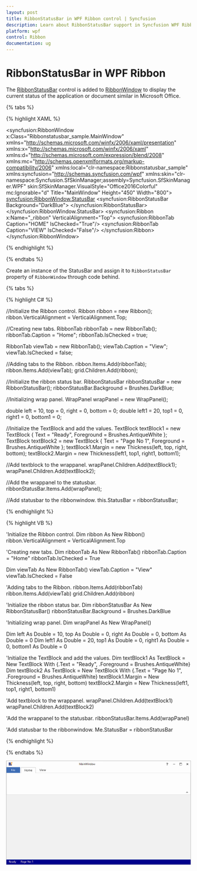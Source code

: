 ```yaml
---
layout: post
title: RibbonStatusBar in WPF Ribbon control | Syncfusion
description: Learn about RibbonStatusBar support in Syncfusion WPF Ribbon control and more.
platform: wpf
control: Ribbon
documentation: ug
---
```

# RibbonStatusBar in WPF Ribbon

The [RibbonStatusBar](https://help.syncfusion.com/cr/wpf/Syncfusion.Windows.Tools.Controls.RibbonStatusBar.html) control is added to [RibbonWindow](https://help.syncfusion.com/cr/wpf/Syncfusion.Windows.Tools.Controls.RibbonWindow.html) to display the current status of the application or document similar in Microsoft Office.


{% tabs %}

{% highlight XAML %}

<syncfusion:RibbonWindow x:Class="Ribbonstatusbar_sample.MainWindow"
        xmlns="http://schemas.microsoft.com/winfx/2006/xaml/presentation"
        xmlns:x="http://schemas.microsoft.com/winfx/2006/xaml"
        xmlns:d="http://schemas.microsoft.com/expression/blend/2008"
        xmlns:mc="http://schemas.openxmlformats.org/markup-compatibility/2006"
        xmlns:local="clr-namespace:Ribbonstatusbar_sample"
        xmlns:syncfusion="http://schemas.syncfusion.com/wpf"
        xmlns:skin="clr-namespace:Syncfusion.SfSkinManager;assembly=Syncfusion.SfSkinManager.WPF"
        skin:SfSkinManager.VisualStyle="Office2016Colorful"
        mc:Ignorable="d"
        Title="MainWindow" Height="450" Width="800">
    <syncfusion:RibbonWindow.StatusBar>
        <syncfusion:RibbonStatusBar Background="DarkBlue">
            <WrapPanel>
                <TextBlock Text="Ready" Margin="10,0,0,0" Foreground="AntiqueWhite" />
                <TextBlock Text="Page No 1" Margin="20,0,0,0" Foreground="AntiqueWhite" />
            </WrapPanel>
        </syncfusion:RibbonStatusBar>
    </syncfusion:RibbonWindow.StatusBar>
    <Grid>
        <syncfusion:Ribbon x:Name="_ribbon" VerticalAlignment="Top">
            <syncfusion:RibbonTab Caption="HOME"  IsChecked="True"/>
            <syncfusion:RibbonTab Caption="VIEW"  IsChecked="False"/>
        </syncfusion:Ribbon>
    </Grid>
</syncfusion:RibbonWindow>

{% endhighlight %}

{% endtabs %}

Create an instance of the StatusBar and assign it to `RibbonStatusBar` property of `RibbonWindow` through code behind.

{% tabs %}

{% highlight C# %}

//Initialize the Ribbon control.
Ribbon ribbon = new Ribbon();
ribbon.VerticalAlignment = VerticalAlignment.Top;

//Creating new tabs.
RibbonTab ribbonTab = new RibbonTab();
ribbonTab.Caption = "Home";
ribbonTab.IsChecked = true;

RibbonTab viewTab = new RibbonTab();
viewTab.Caption = "View";
viewTab.IsChecked = false;

//Adding tabs to the Ribbon.
ribbon.Items.Add(ribbonTab);
ribbon.Items.Add(viewTab);
grid.Children.Add(ribbon);

//Initialize the ribbon status bar.
RibbonStatusBar ribbonStatusBar = new RibbonStatusBar();
ribbonStatusBar.Background = Brushes.DarkBlue;

//Initializing wrap panel.
WrapPanel wrapPanel = new WrapPanel();

double left = 10, top = 0, right = 0, bottom = 0;
double left1 = 20, top1 = 0, right1 = 0, bottom1 = 0;

//Initialize the TextBlock and add the values.
TextBlock textBlock1 = new TextBlock { Text = "Ready", Foreground = Brushes.AntiqueWhite };
TextBlock textBlock2 = new TextBlock { Text = "Page No 1", Foreground = Brushes.AntiqueWhite };
textBlock1.Margin = new Thickness(left, top, right, bottom);
textBlock2.Margin = new Thickness(left1, top1, right1, bottom1);

//Add textblock to the wrappanel.
wrapPanel.Children.Add(textBlock1);
wrapPanel.Children.Add(textBlock2);

//Add the wrappanel to the statusbar.
ribbonStatusBar.Items.Add(wrapPanel);

//Add statusbar to the ribbonwindow.
this.StatusBar = ribbonStatusBar;

{% endhighlight %}

{% highlight VB %}

'Initialize the Ribbon control.
Dim ribbon As New Ribbon()
ribbon.VerticalAlignment = VerticalAlignment.Top

'Creating new tabs.
Dim ribbonTab As New RibbonTab()
ribbonTab.Caption = "Home"
ribbonTab.IsChecked = True

Dim viewTab As New RibbonTab()
viewTab.Caption = "View"
viewTab.IsChecked = False

'Adding tabs to the Ribbon.
ribbon.Items.Add(ribbonTab)
ribbon.Items.Add(viewTab)
grid.Children.Add(ribbon)

'Initialize the ribbon status bar.
Dim ribbonStatusBar As New RibbonStatusBar()
ribbonStatusBar.Background = Brushes.DarkBlue

'Initializing wrap panel.
Dim wrapPanel As New WrapPanel()

Dim left As Double = 10, top As Double = 0, right As Double = 0, bottom As Double = 0
Dim left1 As Double = 20, top1 As Double = 0, right1 As Double = 0, bottom1 As Double = 0

'Initialize the TextBlock and add the values.
Dim textBlock1 As TextBlock = New TextBlock With {.Text = "Ready", .Foreground = Brushes.AntiqueWhite}
Dim textBlock2 As TextBlock = New TextBlock With {.Text = "Page No 1", .Foreground = Brushes.AntiqueWhite}
textBlock1.Margin = New Thickness(left, top, right, bottom)
textBlock2.Margin = New Thickness(left1, top1, right1, bottom1)

'Add textblock to the wrappanel.
wrapPanel.Children.Add(textBlock1)
wrapPanel.Children.Add(textBlock2)

'Add the wrappanel to the statusbar.
ribbonStatusBar.Items.Add(wrapPanel)

'Add statusbar to the ribbonwindow.
Me.StatusBar = ribbonStatusBar

{% endhighlight %}

{% endtabs %}

![Adding statusbar to the ribbon window in WPF Ribbon](RibbonStatusBar_images/wpf-ribbon-statusbar.png)


